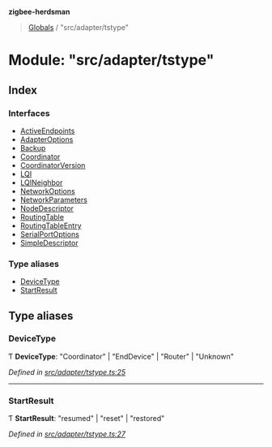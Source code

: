 **zigbee-herdsman**

> [Globals](../README.md) / "src/adapter/tstype"

# Module: "src/adapter/tstype"

## Index

### Interfaces

* [ActiveEndpoints](../interfaces/_src_adapter_tstype_.activeendpoints.md)
* [AdapterOptions](../interfaces/_src_adapter_tstype_.adapteroptions.md)
* [Backup](../interfaces/_src_adapter_tstype_.backup.md)
* [Coordinator](../interfaces/_src_adapter_tstype_.coordinator.md)
* [CoordinatorVersion](../interfaces/_src_adapter_tstype_.coordinatorversion.md)
* [LQI](../interfaces/_src_adapter_tstype_.lqi.md)
* [LQINeighbor](../interfaces/_src_adapter_tstype_.lqineighbor.md)
* [NetworkOptions](../interfaces/_src_adapter_tstype_.networkoptions.md)
* [NetworkParameters](../interfaces/_src_adapter_tstype_.networkparameters.md)
* [NodeDescriptor](../interfaces/_src_adapter_tstype_.nodedescriptor.md)
* [RoutingTable](../interfaces/_src_adapter_tstype_.routingtable.md)
* [RoutingTableEntry](../interfaces/_src_adapter_tstype_.routingtableentry.md)
* [SerialPortOptions](../interfaces/_src_adapter_tstype_.serialportoptions.md)
* [SimpleDescriptor](../interfaces/_src_adapter_tstype_.simpledescriptor.md)

### Type aliases

* [DeviceType](_src_adapter_tstype_.md#devicetype)
* [StartResult](_src_adapter_tstype_.md#startresult)

## Type aliases

### DeviceType

Ƭ  **DeviceType**: \"Coordinator\" \| \"EndDevice\" \| \"Router\" \| \"Unknown\"

*Defined in [src/adapter/tstype.ts:25](https://github.com/Koenkk/zigbee-herdsman/blob/master/src/src/adapter/tstype.ts#L25)*

___

### StartResult

Ƭ  **StartResult**: \"resumed\" \| \"reset\" \| \"restored\"

*Defined in [src/adapter/tstype.ts:27](https://github.com/Koenkk/zigbee-herdsman/blob/master/src/src/adapter/tstype.ts#L27)*
